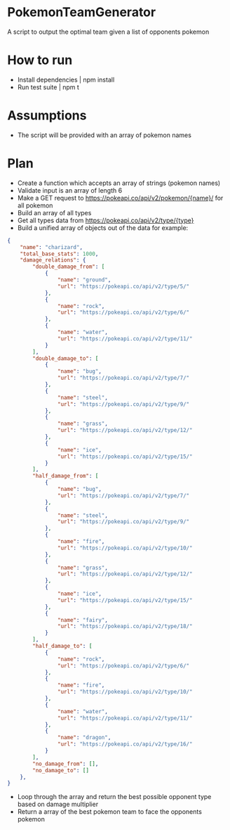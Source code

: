 # PokemonTeamGenerator

A script to output the optimal team given a list of opponents pokemon

# How to run
 - Install dependencies | npm install
 - Run test suite | npm t


# Assumptions
- The script will be provided with an array of pokemon names

# Plan

- Create a function which accepts an array of strings (pokemon names)
- Validate input is an array of length 6
- Make a GET request to https://pokeapi.co/api/v2/pokemon/{name}/ for all pokemon
- Build an array of all types
- Get all types data from https://pokeapi.co/api/v2/type/{type}
- Build a unified array of objects out of the data for example:
```json
{
    "name": "charizard",
    "total_base_stats": 1000,
    "damage_relations": {
        "double_damage_from": [
            {
                "name": "ground",
                "url": "https://pokeapi.co/api/v2/type/5/"
            },
            {
                "name": "rock",
                "url": "https://pokeapi.co/api/v2/type/6/"
            },
            {
                "name": "water",
                "url": "https://pokeapi.co/api/v2/type/11/"
            }
        ],
        "double_damage_to": [
            {
                "name": "bug",
                "url": "https://pokeapi.co/api/v2/type/7/"
            },
            {
                "name": "steel",
                "url": "https://pokeapi.co/api/v2/type/9/"
            },
            {
                "name": "grass",
                "url": "https://pokeapi.co/api/v2/type/12/"
            },
            {
                "name": "ice",
                "url": "https://pokeapi.co/api/v2/type/15/"
            }
        ],
        "half_damage_from": [
            {
                "name": "bug",
                "url": "https://pokeapi.co/api/v2/type/7/"
            },
            {
                "name": "steel",
                "url": "https://pokeapi.co/api/v2/type/9/"
            },
            {
                "name": "fire",
                "url": "https://pokeapi.co/api/v2/type/10/"
            },
            {
                "name": "grass",
                "url": "https://pokeapi.co/api/v2/type/12/"
            },
            {
                "name": "ice",
                "url": "https://pokeapi.co/api/v2/type/15/"
            },
            {
                "name": "fairy",
                "url": "https://pokeapi.co/api/v2/type/18/"
            }
        ],
        "half_damage_to": [
            {
                "name": "rock",
                "url": "https://pokeapi.co/api/v2/type/6/"
            },
            {
                "name": "fire",
                "url": "https://pokeapi.co/api/v2/type/10/"
            },
            {
                "name": "water",
                "url": "https://pokeapi.co/api/v2/type/11/"
            },
            {
                "name": "dragon",
                "url": "https://pokeapi.co/api/v2/type/16/"
            }
        ],
        "no_damage_from": [],
        "no_damage_to": []
    },
}
```
- Loop through the array and return the best possible opponent type based on damage multiplier
- Return a array of the best pokemon team to face the opponents pokemon